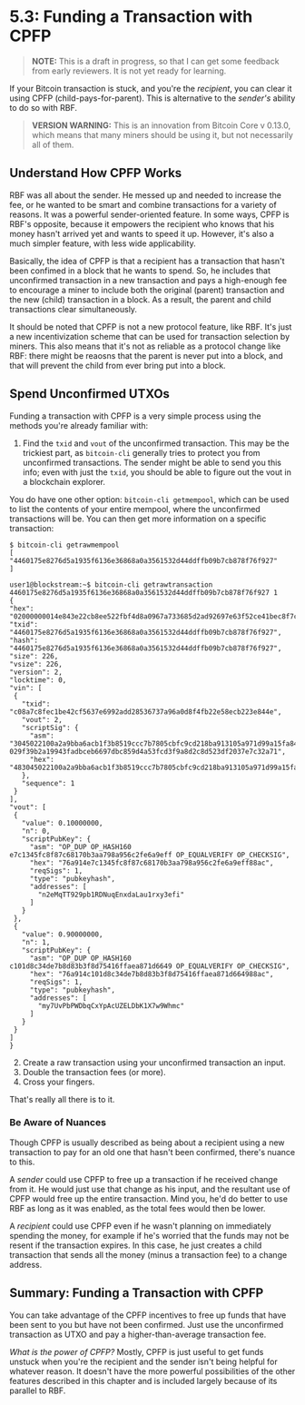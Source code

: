 # 5.3: Funding a Transaction with CPFP

> **NOTE:** This is a draft in progress, so that I can get some feedback from early reviewers. It is not yet ready for learning.

If your Bitcoin transaction is stuck, and you're the _recipient_, you can clear it using CPFP (child-pays-for-parent). This is alternative to the _sender's_ ability to do so with RBF.

> **VERSION WARNING:** This is an innovation from Bitcoin Core v 0.13.0, which means that many miners should be using it, but not necessarily all of them.

## Understand How CPFP Works

RBF was all about the sender. He messed up and needed to increase the fee, or he wanted to be smart and combine transactions for a variety of reasons. It was a powerful sender-oriented feature. In some ways, CPFP is RBF's opposite, because it empowers the recipient who knows that his money hasn't arrived yet and wants to speed it up. However, it's also a much simpler feature, with less wide applicability. 

Basically, the idea of CPFP is that a recipient has a transaction that hasn't been confimed in a block that he wants to spend. So, he includes that unconfirmed transaction in a new transaction and pays a high-enough fee to encourage a miner to include both the original (parent) transaction and the new (child) transaction in a block. As a result, the parent and child transactions clear simultaneously.

It should be noted that CPFP is not a new protocol feature, like RBF. It's just a new incentivization scheme that can be used for transaction selection by miners. This also means that it's not as reliable as a protocol change like RBF: there might be reaosns that the parent is never put into a block, and that will prevent the child from ever bring put into a block.

## Spend Unconfirmed UTXOs

Funding a transaction with CPFP is a very simple process using the methods you're already familiar with:

   1. Find the `txid` and `vout` of the unconfirmed transaction. This may be the trickiest part, as `bitcoin-cli` generally tries to protect you from unconfirmed transactions. The sender might be able to send you this info; even with just the `txid`, you should be able to figure out the vout in a blockchain explorer.
   
   You do have one other option: `bitcoin-cli getmempool`, which can be used to list the contents of your entire mempool, where the unconfirmed transactions will be. You can then get more information on a specific transaction:
   ```
   $ bitcoin-cli getrawmempool
[
  "4460175e8276d5a1935f6136e36868a0a3561532d44ddffb09b7cb878f76f927"
]

user1@blockstream:~$ bitcoin-cli getrawtransaction 4460175e8276d5a1935f6136e36868a0a3561532d44ddffb09b7cb878f76f927 1
{
  "hex": "02000000014e843e22cb8ee522fbf4d8a0967a733685d2ad92697e63f52ce41bec8f7c8ac0020000006b483045022100a2a9bba6acb1f3b8519ccc7b7805cbfc9cd218ba913105a971d99a15fa84356e022039190918bbde569608a80d53cc6fc81655b42302c0486a7dfdf31393e6b6de4a0121029f39b2a19943fadbceb6697dbc859d4a53fcd3f9a8d2c8d523df2037e7c32a71010000000280969800000000001976a914e7c1345fc8f87c68170b3aa798a956c2fe6a9eff88ac804a5d05000000001976a914c101d8c34de7b8d83b3f8d75416ffaea871d664988ac00000000",
  "txid": "4460175e8276d5a1935f6136e36868a0a3561532d44ddffb09b7cb878f76f927",
  "hash": "4460175e8276d5a1935f6136e36868a0a3561532d44ddffb09b7cb878f76f927",
  "size": 226,
  "vsize": 226,
  "version": 2,
  "locktime": 0,
  "vin": [
    {
      "txid": "c08a7c8fec1be42cf5637e6992add28536737a96a0d8f4fb22e58ecb223e844e",
      "vout": 2,
      "scriptSig": {
        "asm": "3045022100a2a9bba6acb1f3b8519ccc7b7805cbfc9cd218ba913105a971d99a15fa84356e022039190918bbde569608a80d53cc6fc81655b42302c0486a7dfdf31393e6b6de4a[ALL] 029f39b2a19943fadbceb6697dbc859d4a53fcd3f9a8d2c8d523df2037e7c32a71",
        "hex": "483045022100a2a9bba6acb1f3b8519ccc7b7805cbfc9cd218ba913105a971d99a15fa84356e022039190918bbde569608a80d53cc6fc81655b42302c0486a7dfdf31393e6b6de4a0121029f39b2a19943fadbceb6697dbc859d4a53fcd3f9a8d2c8d523df2037e7c32a71"
      },
      "sequence": 1
    }
  ],
  "vout": [
    {
      "value": 0.10000000,
      "n": 0,
      "scriptPubKey": {
        "asm": "OP_DUP OP_HASH160 e7c1345fc8f87c68170b3aa798a956c2fe6a9eff OP_EQUALVERIFY OP_CHECKSIG",
        "hex": "76a914e7c1345fc8f87c68170b3aa798a956c2fe6a9eff88ac",
        "reqSigs": 1,
        "type": "pubkeyhash",
        "addresses": [
          "n2eMqTT929pb1RDNuqEnxdaLau1rxy3efi"
        ]
      }
    }, 
    {
      "value": 0.90000000,
      "n": 1,
      "scriptPubKey": {
        "asm": "OP_DUP OP_HASH160 c101d8c34de7b8d83b3f8d75416ffaea871d6649 OP_EQUALVERIFY OP_CHECKSIG",
        "hex": "76a914c101d8c34de7b8d83b3f8d75416ffaea871d664988ac",
        "reqSigs": 1,
        "type": "pubkeyhash",
        "addresses": [
          "my7UvPbPWDbqCxYpAcUZELDbK1X7w9Whmc"
        ]
      }
    }
  ]
}
```
   2. Create a raw transaction using your unconfirmed transaction an input.
   3. Double the transaction fees (or more).
   4. Cross your fingers.
   
That's really all there is to it.

### Be Aware of Nuances

Though CPFP is usually described as being about a recipient using a new transaction to pay for an old one that hasn't been confirmed, there's nuance to this.

A _sender_ could use CPFP to free up a transaction if he received change from it. He would just use that change as his input, and the resultant use of CPFP would free up the entire transaction. Mind you, he'd do better to use RBF as long as it was enabled, as the total fees would then be lower.

A _recipient_ could use CPFP even if he wasn't planning on immediately spending the money, for example if he's worried that the funds may not be resent if the transaction expires. In this case, he just creates a child transaction that sends all the money (minus a transaction fee) to a change address.

## Summary: Funding a Transaction with CPFP

You can take advantage of the CPFP incentives to free up funds that have been sent to you but have not been confirmed. Just use the unconfirmed transaction as UTXO and pay a higher-than-average transaction fee.

_What is the power of CPFP?_ Mostly, CPFP is just useful to get funds unstuck when you're the recipient and the sender isn't being helpful for whatever reason. It doesn't have the more powerful possibilities of the other features described in this chapter and is included largely because of its parallel to RBF.
